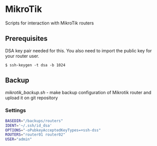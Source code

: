 # MikroTik

Scripts for interaction with MikroTik routers

## Prerequisites

DSA key pair needed for this. You also need to import the public key for your router user.

```
$ ssh-keygen -t dsa -b 1024
```

## Backup 

*mikrotik_backup.sh* - make backup configuration of Mikrotik router and upload it on git repository

### Settings

```bash
BASEDIR="/backups/routers"
IDENT='~/.ssh/id_dsa'
OPTIONS="-oPubkeyAcceptedKeyTypes=+ssh-dss"
ROUTERS="router01 router02"
USER="admin"
```

```
